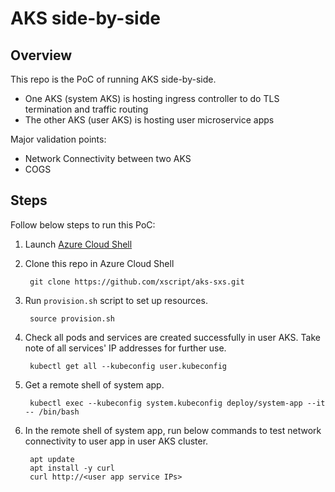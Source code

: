 # AKS side-by-side

## Overview

This repo is the PoC of running AKS side-by-side.
- One AKS (system AKS) is hosting ingress controller to do TLS termination and traffic routing
- The other AKS (user AKS) is hosting user microservice apps

Major validation points:
- Network Connectivity between two AKS
- COGS

## Steps

Follow below steps to run this PoC:
1. Launch [Azure Cloud Shell](https://shell.azure.com)
1. Clone this repo in Azure Cloud Shell

        git clone https://github.com/xscript/aks-sxs.git

1. Run `provision.sh` script to set up resources.

        source provision.sh

1. Check all pods and services are created successfully in user AKS. Take note of all services' IP addresses for further use.

        kubectl get all --kubeconfig user.kubeconfig

1. Get a remote shell of system app.

        kubectl exec --kubeconfig system.kubeconfig deploy/system-app --it -- /bin/bash

1. In the remote shell of system app, run below commands to test network connectivity to user app in user AKS cluster.

        apt update
        apt install -y curl
        curl http://<user app service IPs>
